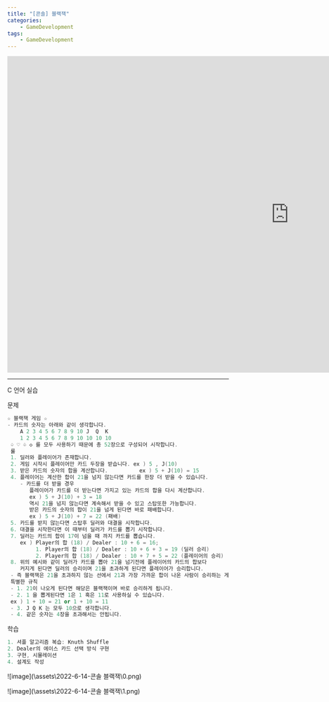 ```yaml
---
title: "[콘솔] 블랙잭"
categories:
    - GameDevelopment
tags:
    - GameDevelopment
---
```


<iframe width="1280" height="720" src="https://www.youtube.com/embed/hNL57eEppGk" title="YouTube video player" frameborder="0" allow="accelerometer; autoplay; clipboard-write; encrypted-media; gyroscope; picture-in-picture" allowfullscreen></iframe>

---

C 언어 실습

문제

```cpp
☆ 블랙잭 게임 ☆
- 카드의 숫자는 아래와 같이 생각합니다.
    A 2 3 4 5 6 7 8 9 10 J  Q  K
    1 2 3 4 5 6 7 8 9 10 10 10 10
 ♤ ♡ ♧ ◇ 를 모두 사용하기 때문에 총 52장으로 구성되어 시작합니다.
 룰
 1. 딜러와 플레이어가 존재합니다.
 2. 게임 시작시 플레이어만 카드 두장을 받습니다. ex ) 5 , J(10)
 3. 받은 카드의 숫자의 합을 계산합니다.          ex ) 5 + J(10) = 15
 4. 플레이어는 계산한 합이 21을 넘지 않는다면 카드를 한장 더 받을 수 있습니다.
    - 카드를 더 받을 경우
       플레이어가 카드를 더 받는다면 가지고 있는 카드의 합을 다시 계산합니다.
       ex ) 5 + J(10) + 3 = 18
       역시 21을 넘지 않는다면 계속해서 받을 수 있고 스탑또한 가능합니다.
       받은 카드의 숫자의 합이 21을 넘게 된다면 바로 패배합니다.
       ex ) 5 + J(10) + 7 = 22 (패배)
 5. 카드를 받지 않는다면 스탑후 딜러와 대결을 시작합니다.
 6. 대결을 시작한다면 이 때부터 딜러가 카드를 뽑기 시작합니다.
 7. 딜러는 카드의 합이 17이 넘을 때 까지 카드를 뽑습니다.
    ex ) Player의 합 (18) / Dealer : 10 + 6 = 16;
         1. Player의 합 (18) / Dealer : 10 + 6 + 3 = 19 (딜러 승리)
         2. Player의 합 (18) / Dealer : 10 + 7 + 5 = 22 (플레이어의 승리)
 8. 위의 예시와 같이 딜러가 카드를 뽑아 21을 넘기전에 플레이어의 카드의 합보다
    커지게 된다면 딜러의 승리이며 21을 초과하게 된다면 플레이어가 승리합니다.
 - 즉 블랙잭은 21을 초과하지 않는 선에서 21과 가장 가까운 합이 나온 사람이 승리하는 게임입니다.
 특별한 규칙
 - 1. 21이 나오게 된다면 해당은 블랙잭이며 바로 승리하게 됩니다.
 - 2. 1 을 뽑게된다면 1은 1 혹은 11로 사용하실 수 있습니다.
 ex ) 1 + 10 = 21 or 1 + 10 = 11
 - 3. J Q K 는 모두 10으로 생각합니다.
 - 4. 같은 숫자는 4장을 초과해서는 안됩니다.
```


학습

```cpp
1. 셔플 알고리즘 복습: Knuth Shuffle
2. Dealer의 에이스 카드 선택 방식 구현
3. 구현, 시뮬레이션
4. 설계도 작성
```
![image](\assets\2022-6-14-콘솔 블랙잭\0.png)

![image](\assets\2022-6-14-콘솔 블랙잭\1.png)
